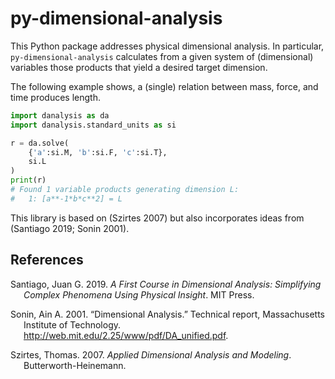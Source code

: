 # py-dimensional-analysis

This Python package addresses physical dimensional analysis. In
particular, `py-dimensional-analysis` calculates from a given system of
(dimensional) variables those products that yield a desired target
dimension.

The following example shows, a (single) relation between mass, force,
and time produces length.

``` python
import danalysis as da
import danalysis.standard_units as si

r = da.solve(
    {'a':si.M, 'b':si.F, 'c':si.T}, 
    si.L
)
print(r)
# Found 1 variable products generating dimension L:
#   1: [a**-1*b*c**2] = L
```

This library is based on (Szirtes 2007) but also incorporates ideas from
(Santiago 2019; Sonin 2001).

## References

<div id="refs" class="references csl-bib-body hanging-indent">

<div id="ref-santiago2019first" class="csl-entry">

Santiago, Juan G. 2019. *A First Course in Dimensional Analysis:
Simplifying Complex Phenomena Using Physical Insight*. MIT Press.

</div>

<div id="ref-sonin2001dimensional" class="csl-entry">

Sonin, Ain A. 2001. “Dimensional Analysis.” Technical report,
Massachusetts Institute of Technology.
<http://web.mit.edu/2.25/www/pdf/DA_unified.pdf>.

</div>

<div id="ref-szirtes2007applied" class="csl-entry">

Szirtes, Thomas. 2007. *Applied Dimensional Analysis and Modeling*.
Butterworth-Heinemann.

</div>

</div>
